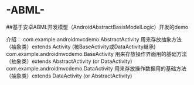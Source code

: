 # -ABML-
##基于安卓ABML开发模型（AndroidAbstractBasisModelLogic）开发的demo

介绍：
com.example.androidmvcdemo.AbstractActivity 用来存放抽象方法（抽象类）extends Activity (被BaseActivity或DataActivity继承)
com.example.androidmvcdemo.BaseActivity 用来存放操作界面用的基础方法（抽象类）extends AbstractActivity (or DataActivity)
com.example.androidmvcdemo.DataActivity 用来存放操作数据用的基础方法（抽象类）extends DataActivity (or AbstractActivity)
